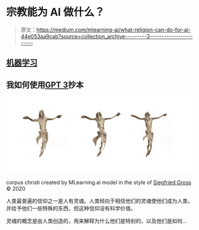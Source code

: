 # 宗教能为 AI 做什么？

> 原文：<https://medium.com/mlearning-ai/what-religion-can-do-for-ai-44e053aa9cab?source=collection_archive---------3----------------------->

## [机器学习](/mlearning-ai/what-is-machine-learning-2ec9cacb986c)

## 我如何使用[GPT 3](/mlearning-ai/is-gpt-3-for-free-7ec8c2d904b6)抄本

![](img/f3ff05081b3e21134fc2aaea305bdf4c.png)

corpus christi created by MLearning.ai model in the style of [Siegfried Gross](https://www.instagram.com/gross_bildhauer/) © 2020

人类最普遍的信仰之一是人有灵魂。人类倾向于相信他们的灵魂使他们成为人类，并给予他们一些特殊的东西，但这种信仰没有科学价值。

灵魂的概念是由人类创造的，用来解释为什么他们是特别的，以及他们是如何…